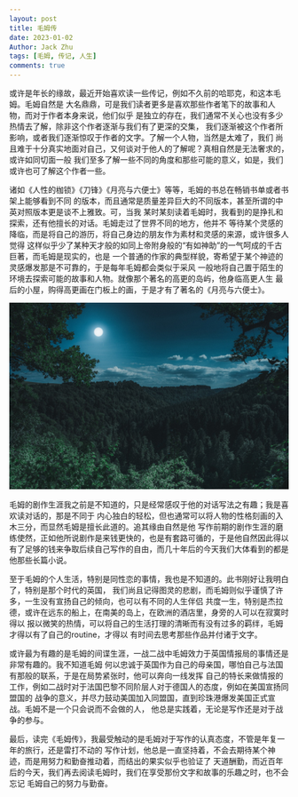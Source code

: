 ```yaml
---
layout: post
title: 毛姆传
date: 2023-01-02
Author: Jack Zhu
tags: [毛姆, 传记, 人生]
comments: true
---
```


或许是年长的缘故，最近开始喜欢读一些传记，例如不久前的哈耶克，和这本毛姆。毛姆自然是
大名鼎鼎，可是我们读者更多是喜欢那些作者笔下的故事和人物，而对于作者本身来说，他们似乎
是独立的存在，我们通常不关心也没有多少热情去了解，除非这个作者逐渐与我们有了更深的交集，
我们逐渐被这个作者所影响，或者我们逐渐惊叹于作者的文字。了解一个人物，当然是太难了，我们
尚且难于十分真实地面对自己，又何谈对于他人的了解呢？真相自然是无法奢求的，或许如同切面一般
我们至多了解一些不同的角度和那些可能的意义，如是，我们或许也可了解这个作者一些。

诸如《人性的枷锁》《刀锋》《月亮与六便士》等等，毛姆的书总在畅销书单或者书架上能够看到不同
的版本，而且通常是质量差异巨大的不同版本，甚至所谓的中英对照版本更是谈不上雅致。可，当我
某时某刻读着毛姆时，我看到的是挣扎和探索，还有他擅长的对话。毛姆走过了世界不同的地方，他并不
等待某个灵感的降临，而是将自己的游历，将自己身边的朋友作为素材和灵感的来源，或许很多人觉得
这样似乎少了某种天才般的如同上帝附身般的“有如神助”的一气呵成的千古巨著，而毛姆是现实的，也是
一个普通的作家的典型样貌，寄希望于某个神迹的灵感爆发那是不可靠的，于是每年毛姆都会类似于采风
一般地将自己置于陌生的环境去探索可能的故事和人物。就像那个著名的高更的岛屿，他身临高更人生
最后的小屋，购得高更画在门板上的画，于是才有了著名的《月亮与六便士》。

![moon](../assets/images/moon.png)

毛姆的剧作生涯我之前是不知道的，只是经常感叹于他的对话写法之有趣；我是喜欢读对话的，那是不同于
内心独白的轻松，但也通常可以将人物的性格刻画的入木三分，而显然毛姆是擅长此道的。追其缘由自然是他
写作前期的剧作生涯的磨练使然，正如他所说剧作是来钱更快的，也是有套路可循的，于是他自然因此得以
有了足够的钱来争取后续自己写作的自由，而几十年后的今天我们大体看到的都是他那些长篇小说。

至于毛姆的个人生活，特别是同性恋的事情，我也是不知道的。此书刚好让我明白了，特别是那个时代的英国，
我们尚且记得图灵的悲剧，而毛姆则似乎谨慎了许多，一生没有宣扬自己的倾向，也可以有不同的人生伴侣
共度一生，特别是杰拉德，或许在远东的船上，在南美的岛上，在欧洲的酒店里，身旁的人可以在寂寞时得以
报以微笑的热情，可以将自己的生活打理的清晰而有没有过多的羁绊，毛姆才得以有了自己的routine，才得以
有时间去思考那些作品并付诸于文字。

或许最为有趣的是毛姆的间谍生涯，一战二战中毛姆效力于英国情报局的事情还是非常有趣的。我不知道毛姆
何以忠诚于英国作为自己的母亲国，哪怕自己与法国有那般的联系，于是在局势紧张时，他可以奔向一线发挥
自己的特长来做情报的工作，例如二战时对于法国巴黎不同阶层人对于德国人的态度，例如在美国宣扬同盟国的
战争的意义，并尽力鼓动美国加入同盟国，直到珍珠港爆发美国正式宣战。毛姆不是一个只会说而不会做的人，
他总是实践着，无论是写作还是对于战争的参与。

最后，读完《毛姆传》，我最受触动的是毛姆对于写作的认真态度，不管是年复一年的旅行，还是雷打不动的
写作计划，他总是一直坚持着，不会去期待某个神迹，而是用努力和勤奋推动着，而结出的果实似乎也验证了
天道酬勤，而近百年后的今天，我们再去阅读毛姆时，我们在享受那份文字和故事的乐趣之时，也不会忘记
毛姆自己的努力与勤奋。
